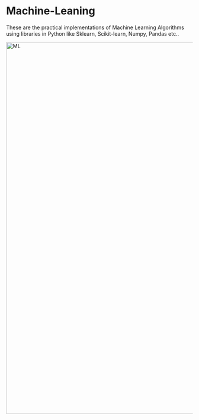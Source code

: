 # Machine-Leaning
These are the practical implementations of Machine Learning Algorithms using libraries in Python like Sklearn, Scikit-learn, Numpy, Pandas etc..

<img src="https://www.wordstream.com/wp-content/uploads/2021/07/machine-learning.png" alt="ML" width="1000" height="1000"/>
